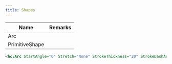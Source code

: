 ```yaml
---
title: Shapes
---
```


|Name|Remarks|
|-|-|
|Arc||
|PrimitiveShape||

```xml
<hc:Arc StartAngle="0" Stretch="None" StrokeThickness="20" StrokeDashArray=".25" EndAngle="180" Stroke="{DynamicResource BorderBrush}"/>
```